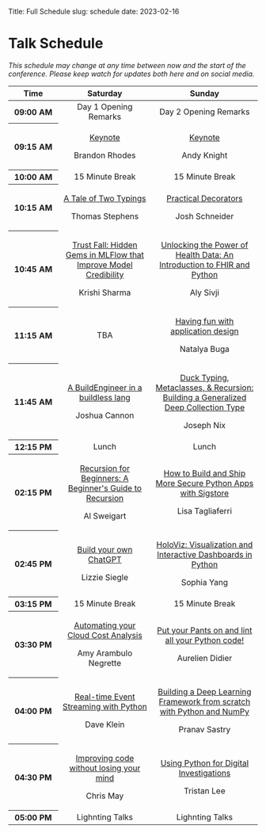 Title: Full Schedule
slug: schedule
date: 2023-02-16

# Talk Schedule

_This schedule may change at any time between now and the start of the conference. Please keep watch for updates both here and on social media._

<table class="table">
  <thead class="thead-dark">
    <th width="20%" scope="col">Time</th>
    <th style="text-align:center;" scope="col">Saturday</th>
    <th style="text-align:center;" scope="col">Sunday</th>
  </thead>
  <tbody>
  <tr>
    <th scope="row">09:00 AM</th>
    <td style="text-align:center">Day 1 Opening Remarks</td>
    <td style="text-align:center">Day 2 Opening Remarks</td>
</tr>
<tr>
    <th scope="row">09:15 AM</th>
    <td>
    <p style="text-align:center;">
        <a href="schedule/keynotes#brandon-rhodes">Keynote</a>
    </p>
    <p style="text-align:center;font-size:16px;">Brandon Rhodes</p>
</td>
    <td>
    <p style="text-align:center;">
        <a href="schedule/keynotes#andrew-pandy-knight">Keynote</a>
    </p>
    <p style="text-align:center;font-size:16px;">Andy Knight</p>
</td>
</tr>
<tr>
    <th scope="row">10:00 AM</th>
    <td style="text-align:center">15 Minute Break</td>
    <td style="text-align:center">15 Minute Break</td>
</tr>
<tr>
    <th scope="row">10:15 AM</th>
    <td>
    <p style="text-align:center;">
        <a href="schedule/talks#a-tale-of-two-typings">A Tale of Two Typings</a>
    </p>
    <p style="text-align:center;font-size:16px;">Thomas Stephens</p>
</td>
    <td>
    <p style="text-align:center;">
        <a href="schedule/talks#practical-decorators">Practical Decorators</a>
    </p>
    <p style="text-align:center;font-size:16px;">Josh Schneider</p>
</td>
</tr>
<tr>
    <th scope="row">10:45 AM</th>
    <td>
    <p style="text-align:center;">
        <a href="schedule/talks#trust-fall-hidden-gems-in-mlflow-that-improve-model-credibility">Trust Fall: Hidden Gems in MLFlow that Improve Model Credibility</a>
    </p>
    <p style="text-align:center;font-size:16px;">Krishi Sharma</p>
</td>
    <td>
    <p style="text-align:center;">
        <a href="schedule/talks#unlocking-the-power-of-health-data-an-introduction-to-fhir-and-python">Unlocking the Power of Health Data: An Introduction to FHIR and Python</a>
    </p>
    <p style="text-align:center;font-size:16px;">Aly Sivji</p>
</td>
</tr>
<tr>
    <th scope="row">11:15 AM</th>
    <td style="text-align:center">TBA</td>
    <td>
    <p style="text-align:center;">
        <a href="schedule/talks#having-fun-with-application-design">Having fun with application design</a>
    </p>
    <p style="text-align:center;font-size:16px;">Natalya Buga</p>
</td>
</tr>
<tr>
    <th scope="row">11:45 AM</th>
    <td>
    <p style="text-align:center;">
        <a href="schedule/talks#a-buildengineer-in-a-buildless-lang">A BuildEngineer in a buildless lang</a>
    </p>
    <p style="text-align:center;font-size:16px;">Joshua Cannon</p>
</td>
    <td>
    <p style="text-align:center;">
        <a href="schedule/talks#duck-typing-metaclasses-recursion-building-a-generalized-deep-collection-type">Duck Typing, Metaclasses, & Recursion: Building a Generalized Deep Collection Type</a>
    </p>
    <p style="text-align:center;font-size:16px;">Joseph Nix</p>
</td>
</tr>
<tr>
    <th scope="row">12:15 PM</th>
    <td style="text-align:center">Lunch</td>
    <td style="text-align:center">Lunch</td>
</tr>
<tr>
    <th scope="row">02:15 PM</th>
    <td>
    <p style="text-align:center;">
        <a href="schedule/talks#recursion-for-beginners-a-beginners-guide-to-recursion">Recursion for Beginners: A Beginner's Guide to Recursion</a>
    </p>
    <p style="text-align:center;font-size:16px;">Al Sweigart</p>
</td>
    <td>
    <p style="text-align:center;">
        <a href="schedule/talks#how-to-build-and-ship-more-secure-python-apps-with-sigstore">How to Build and Ship More Secure Python Apps with Sigstore</a>
    </p>
    <p style="text-align:center;font-size:16px;">Lisa Tagliaferri</p>
</td>
</tr>
<tr>
    <th scope="row">02:45 PM</th>
    <td>
    <p style="text-align:center;">
        <a href="schedule/talks#build-your-own-chatgpt">Build your own ChatGPT</a>
    </p>
    <p style="text-align:center;font-size:16px;">Lizzie Siegle</p>
</td>
    <td>
    <p style="text-align:center;">
        <a href="schedule/talks#holoviz-visualization-and-interactive-dashboards-in-python">HoloViz: Visualization and Interactive Dashboards in Python</a>
    </p>
    <p style="text-align:center;font-size:16px;">Sophia Yang</p>
</td>
</tr>
<tr>
    <th scope="row">03:15 PM</th>
    <td style="text-align:center">15 Minute Break</td>
    <td style="text-align:center">15 Minute Break</td>
</tr>
<tr>
    <th scope="row">03:30 PM</th>
    <td>
    <p style="text-align:center;">
        <a href="schedule/talks#automating-your-cloud-cost-analysis">Automating your Cloud Cost Analysis</a>
    </p>
    <p style="text-align:center;font-size:16px;">Amy Arambulo Negrette</p>
</td>
    <td>
    <p style="text-align:center;">
        <a href="schedule/talks#put-your-pants-on-and-lint-all-your-python-code">Put your Pants on and lint all your Python code!</a>
    </p>
    <p style="text-align:center;font-size:16px;">Aurelien Didier</p>
</td>
</tr>
<tr>
    <th scope="row">04:00 PM</th>
    <td>
    <p style="text-align:center;">
        <a href="schedule/talks#real-time-event-streaming-with-python">Real-time Event Streaming with Python</a>
    </p>
    <p style="text-align:center;font-size:16px;">Dave Klein</p>
</td>
    <td>
    <p style="text-align:center;">
        <a href="schedule/talks#building-a-deep-learning-framework-from-scratch-with-python-and-numpy">Building a Deep Learning Framework from scratch with Python and NumPy</a>
    </p>
    <p style="text-align:center;font-size:16px;">Pranav Sastry</p>
</td>
</tr>
<tr>
    <th scope="row">04:30 PM</th>
    <td>
    <p style="text-align:center;">
        <a href="schedule/talks#improving-code-without-losing-your-mind">Improving code without losing your mind</a>
    </p>
    <p style="text-align:center;font-size:16px;">Chris May</p>
</td>
    <td>
    <p style="text-align:center;">
        <a href="schedule/talks#using-python-for-digital-investigations">Using Python for Digital Investigations</a>
    </p>
    <p style="text-align:center;font-size:16px;">Tristan Lee</p>
</td>
</tr>
<tr>
    <th scope="row">05:00 PM</th>
    <td style="text-align:center">Lighnting Talks</td>
    <td style="text-align:center">Lighnting Talks</td>
</tr>
  </tbody>
</table>
